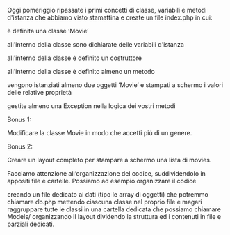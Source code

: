 Oggi pomeriggio ripassate i primi concetti di classe, variabili e metodi d'istanza che abbiamo visto stamattina e create un file index.php in cui:

è definita una classe ‘Movie’

all'interno della classe sono dichiarate delle variabili d'istanza

all'interno della classe è definito un costruttore

all'interno della classe è definito almeno un metodo

vengono istanziati almeno due oggetti ‘Movie’ e stampati a schermo i valori delle relative proprietà

gestite almeno una Exception nella logica dei vostri metodi

Bonus 1:

Modificare la classe Movie in modo che accetti piú di un genere.

Bonus 2:

Creare un layout completo per stampare a schermo una lista di movies.

Facciamo attenzione all’organizzazione del codice, suddividendolo in appositi file e cartelle. Possiamo ad esempio organizzare il codice

creando un file dedicato ai dati (tipo le array di oggetti) che potremmo chiamare db.php
mettendo ciascuna classe nel proprio file e magari raggruppare tutte le classi in una cartella dedicata che possiamo chiamare Models/
organizzando il layout dividendo la struttura ed i contenuti in file e parziali dedicati.
